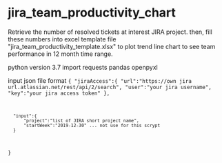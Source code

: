 # jira_team_productivity_chart
Retrieve the number of resolved tickets at interest JIRA project. 
then, fill these numbers into excel template file "jira_team_productivity_template.xlsx"
to plot trend line chart to see team performance in 12 month time range.

python version 3.7
import
  requests
  pandas
  openpyxl

input json file format
<code>{
      "jiraAccess":{
          "url":"https://own jira url.atlassian.net/rest/api/2/search",
          "user":"your jira username",
          "key":"your jira access token"
      },

      "input":{
          "project":"list of JIRA short project name",
          "startWeek":"2019-12-30" ... not use for this scrypt
      }
}</code>
